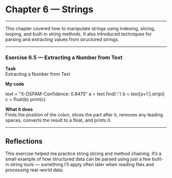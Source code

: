 # Chapter 6 — Strings

---

This chapter covered how to manipulate strings using indexing, slicing, looping, and built-in string methods. It also introduced techniques for parsing and extracting values from structured strings.

---

### Exercise 6.5 — Extracting a Number from Text

**Task**  
Extracting a Number from Text

**My code**

text = "X-DSPAM-Confidence:    0.8475"
a = text.find(':')
b = text[a+1:].strip()
c = float(b)
print(c)


**What it does**  
Finds the position of the colon, slices the part after it, removes any leading spaces, converts the result to a float, and prints it.

---

## Reflections

This exercise helped me practice string slicing and method chaining. It’s a small example of how structured data can be parsed using just a few built-in string tools — something I’ll apply often later when reading files and processing real-world data.